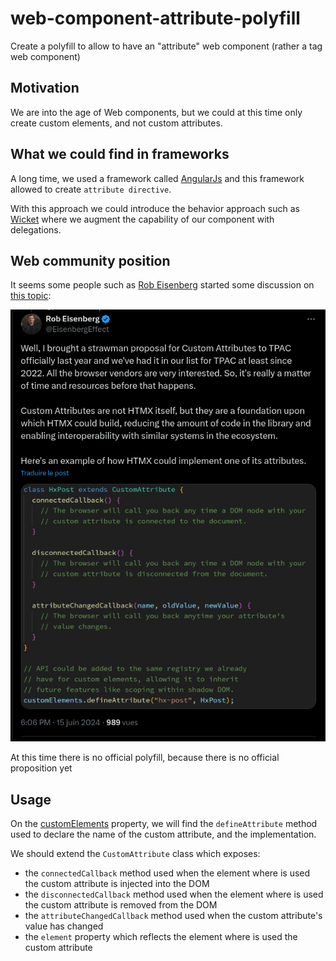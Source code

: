 # web-component-attribute-polyfill

Create a polyfill to allow to have an "attribute" web component (rather a tag web component)

## Motivation

We are into the age of Web components, but we could at this time only create custom elements, and not custom attributes.

## What we could find in frameworks

A long time, we used a framework called [AngularJs](https://docs.angularjs.org/) and this framework allowed to create `attribute directive`.

With this approach we could introduce the behavior approach such as [Wicket](https://nightlies.apache.org/wicket/apidocs/8.x/org/apache/wicket/behavior/Behavior.html) where we augment the capability of our component with delegations.

## Web community position

It seems some people such as [Rob Eisenberg](https://eisenbergeffect.medium.com/) started some discussion on [this topic](https://x.com/EisenbergEffect/status/1802009857488285966):

![Rob Eisenberg's tweet](./images/tweet-rob-eisenberg.png)

At this time there is no official polyfill, because there is no official proposition yet

## Usage

On the [customElements](https://developer.mozilla.org/fr/docs/Web/API/Window/customElements) property, we will find the `defineAttribute` method used to declare the name of the custom attribute, and the implementation.

We should extend the `CustomAttribute` class which exposes:

- the `connectedCallback` method used when the element where is used the custom attribute is injected into the DOM
- the `disconnectedCallback` method used when the element where is used the custom attribute is removed from the DOM
- the `attributeChangedCallback` method used when the custom attribute's value has changed
- the `element` property which reflects the element where is used the custom attribute
